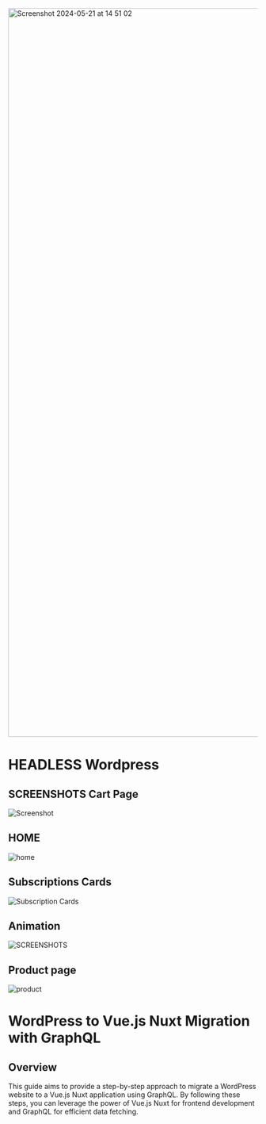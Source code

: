 <img width="1470" alt="Screenshot 2024-05-21 at 14 51 02" src="https://github.com/shubhamslngh/importedproducts/assets/82943350/60976347-2d81-498a-8a33-2742840247da">

# HEADLESS Wordpress

## SCREENSHOTS Cart Page
![Screenshot](https://drive.google.com/uc?id=10qWaj9FhFDDmXxJ8PYl1xxXz7AZLw5dj)

## HOME
![home](https://drive.google.com/uc?id=1HiLn58ZLCyl3MVnFnMt_shb5EhdSa6bg)

## Subscriptions Cards
![Subscription Cards](https://drive.google.com/uc?id=1Xi7NzWJryyFYTO19QYxpENGZfY5B7Y5j)

## Animation
![SCREENSHOTS](https://drive.google.com/uc?id=1nbpNWRxO7xX78RgaGb4QdL6tdGoOn2Wn)

## Product page
![product](https://drive.google.com/uc?id=1vA8NXqJzE__eqAt_LxUNDbaayG66iLHU)

# WordPress to Vue.js Nuxt Migration with GraphQL

## Overview

This guide aims to provide a step-by-step approach to migrate a WordPress website to a Vue.js Nuxt application using GraphQL. By following these steps, you can leverage the power of Vue.js Nuxt for frontend development and GraphQL for efficient data fetching.
